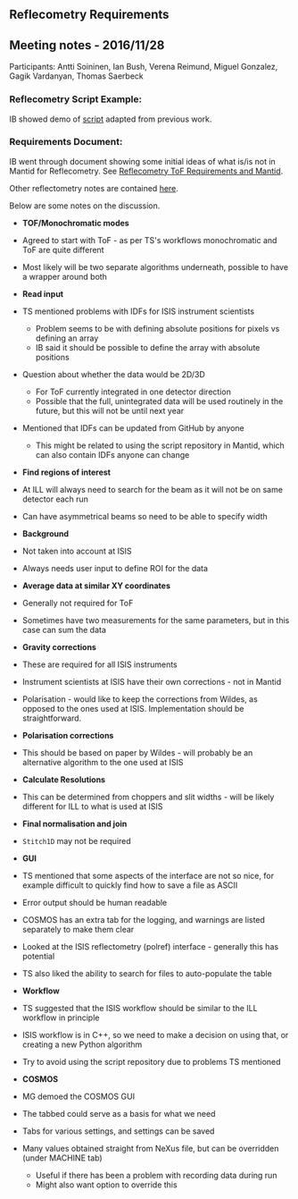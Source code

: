 ## Reflecometry Requirements

## Meeting notes - 2016/11/28

Participants: Antti Soininen, Ian Bush, Verena Reimund, Miguel Gonzalez, Gagik Vardanyan, Thomas Saerbeck

### Reflecometry Script Example:

IB showed demo of [script](../Reflectometry_Scripts.md) adapted from previous work.

### Requirements Document:

IB went through document showing some initial ideas of what is/is not in Mantid for Reflecometry. See [Reflecometry ToF Requirements and Mantid](../Reflectometry/Reflectometry_ToF_Requirements_and_Mantid.md).

Other reflectometry notes are contained [here](https://github.com/mantidproject/documents/tree/master/Project-Management/ILL/Reflectometry).

Below are some notes on the discussion.

* **TOF/Monochromatic modes**
 * Agreed to start with ToF - as per TS's workflows monochromatic and ToF are quite different
 * Most likely will be two separate algorithms underneath, possible to have a wrapper around both

* **Read input**
 * TS mentioned problems with IDFs for ISIS instrument scientists
   * Problem seems to be with defining absolute positions for pixels vs defining an array
   * IB said it should be possible to define the array with absolute positions
 * Question about whether the data would be 2D/3D
   * For ToF currently integrated in one detector direction
   * Possible that the full, unintegrated data will be used routinely in the future, but this will not be until next year
 * Mentioned that IDFs can be updated from GitHub by anyone
   * This might be related to using the script repository in Mantid, which can also contain IDFs anyone can change

* **Find regions of interest**
 * At ILL will always need to search for the beam as it will not be on same detector each run
 * Can have asymmetrical beams so need to be able to specify width

* **Background**
 * Not taken into account at ISIS
 * Always needs user input to define ROI for the data

* **Average data at similar XY coordinates**
 * Generally not required for ToF
 * Sometimes have two measurements for the same parameters, but in this case can sum the data

* **Gravity corrections**
 * These are required for all ISIS instruments
 * Instrument scientists at ISIS have their own corrections - not in Mantid
 * Polarisation - would like to keep the corrections from Wildes, as opposed to the ones used at ISIS. Implementation should be straightforward.

* **Polarisation corrections**
 * This should be based on paper by Wildes - will probably be an alternative algorithm to the one used at ISIS

* **Calculate Resolutions**
 * This can be determined from choppers and slit widths - will be likely different for ILL to what is used at ISIS

* **Final normalisation and join**
 * `Stitch1D` may not be required

* **GUI**
 * TS mentioned that some aspects of the interface are not so nice, for example difficult to quickly find how to save a file as ASCII
 * Error output should be human readable
 * COSMOS has an extra tab for the logging, and warnings are listed separately to make them clear
 * Looked at the ISIS reflectometry (polref) interface - generally this has potential
 * TS also liked the ability to search for files to auto-populate the table

* **Workflow**
 * TS suggested that the ISIS workflow should be similar to the ILL workflow in principle
 * ISIS workflow is in C++, so we need to make a decision on using that, or creating a new Python algorithm
 * Try to avoid using the script repository due to problems TS mentioned

* **COSMOS**
 * MG demoed the COSMOS GUI
 * The tabbed could serve as a basis for what we need
 * Tabs for various settings, and settings can be saved
 * Many values obtained straight from NeXus file, but can be overridden (under MACHINE tab) 
   * Useful if there has been a problem with recording data during run
   * Might also want option to override this

